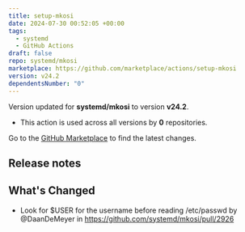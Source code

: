 ```yaml
---
title: setup-mkosi
date: 2024-07-30 00:52:05 +00:00
tags:
  - systemd
  - GitHub Actions
draft: false
repo: systemd/mkosi
marketplace: https://github.com/marketplace/actions/setup-mkosi
version: v24.2
dependentsNumber: "0"
---
```



Version updated for **systemd/mkosi** to version **v24.2**.
- This action is used across all versions by **0** repositories.

Go to the [GitHub Marketplace](https://github.com/marketplace/actions/setup-mkosi) to find the latest changes.

## Release notes

## What's Changed
* Look for $USER for the username before reading /etc/passwd by @DaanDeMeyer in https://github.com/systemd/mkosi/pull/2926

